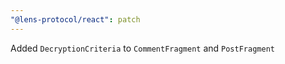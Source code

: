 ```yaml
---
"@lens-protocol/react": patch
---
```


Added `DecryptionCriteria` to `CommentFragment` and `PostFragment`
